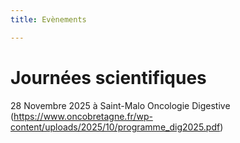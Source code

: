 ```yaml
---
title: Evènements

---
```


# Journées scientifiques

28 Novembre 2025 à Saint-Malo Oncologie Digestive (https://www.oncobretagne.fr/wp-content/uploads/2025/10/programme_dig2025.pdf)
